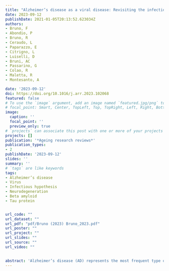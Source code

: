 ```yaml
---
title: "Alzheimer’s disease as a viral disease: Revisiting the infectious hypothesis"
date: 2023-09-12
publishDate: 2021-01-05T20:13:52.623034Z
authors: 
- Bruno, F
- Abondio, P
- Bruno, R
- Ceraudo, L
- Paparazzo, E
- Citrigno, L
- Luiselli, D
- Bruni, AC
- Passarino, G
- Colao, R
- Maletta, R
- Montesanto, A

date: '2023-09-12'
doi: https://doi.org/10.1016/j.arr.2023.102068
featured: false
# To use the `image` argument, add an image named `featured.jpg/png` to your page's folder.
# focal_point: Smart, Center, TopLeft, Top, TopRight, Left, Right, BottomLeft, Bottom, BottomRight.
image:
  caption: ''
  focal_point: ''
  preview_only: true
# `projects` can associate this post with one or more of your projects
projects: []
publication: '*Ageing research reviews*'
publication_types:
- 2
publishDate: '2023-09-12'
slides: ''
summary: ''
# `tags` are like keywords
tags:
- Alzheimer’s disease 
- Virus
- Infectious hypothesis
- Neurodegeneration
- Beta amyloid
- Tau protein


url_code: ""
url_dataset: ""
url_pdf: "pdf/Bruno (2023) Bruno_2023.pdf"
url_poster: ""
url_project: ""
url_slides: ""
url_source: ""
url_video: ""

    
abstract: 'Alzheimer’s disease (AD) represents the most frequent type of dementia in elderly people. Two major forms of the disease exist: sporadic - the causes of which have not yet been fully understood - and familial - inherited within families from generation to generation, with a clear autosomal dominant transmission of mutations in Presenilin 1 (PSEN1), 2 (PSEN2) or Amyloid Precursors Protein (APP) genes. The main hallmark of AD consists of extracellular deposits of amyloid-beta (Aβ) peptide and intracellular deposits of the hyperphosphorylated form of the tau protein. An ever-growing body of research supports the viral infectious hypothesis of sporadic forms of AD. In particular, it has been shown that several herpes viruses (i.e., HHV-1, HHV-2, HHV-3 or varicella zoster virus, HHV-4 or Epstein Barr virus, HHV-5 or cytomegalovirus, HHV-6A and B, HHV-7), flaviviruses (i.e., Zika virus, Dengue fever virus, Japanese encephalitis virus) as well as Human Immunodeficiency Virus (HIV), hepatitis viruses (HAV, HBV, HCV, HDV, HEV), SARS-CoV2, Ljungan virus (LV), Influenza A virus and Borna disease virus, could increase the risk of AD. Here, we summarized and discussed these results. Based on these findings, significant issues for future studies are also put forward.'
---
```

